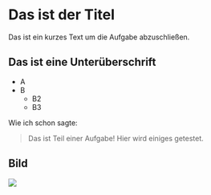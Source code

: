 # Das ist der Titel

Das ist ein kurzes Text um die Aufgabe abzuschließen.

## Das ist eine Unterüberschrift

* A
* B
	* B2
	* B3

Wie ich schon sagte:

> Das ist Teil einer Aufgabe!
> Hier wird einiges getestet.

## Bild
<img src="https://de.wikipedia.org/wiki/GitHub#/media/Datei:GitHub_logo_2013.svg">